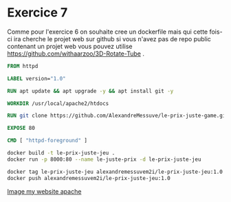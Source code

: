 # Exercice 7

Comme pour l'exercice 6 on souhaite cree un dockerfile mais qui cette fois-ci ira cherche le projet web sur github si vous n'avez pas de repo public contenant un projet web vous pouvez utilise https://github.com/withaarzoo/3D-Rotate-Tube .

```dockerfile
FROM httpd

LABEL version="1.0"

RUN apt update && apt upgrade -y && apt install git -y

WORKDIR /usr/local/apache2/htdocs

RUN git clone https://github.com/AlexandreMessuve/le-prix-juste-game.git && mv ./le-prix-juste-game/* ./ && rm -r ./le-prix-juste-game

EXPOSE 80

CMD [ "httpd-foreground" ]
```

```bash
docker build -t le-prix-juste-jeu .
docker run -p 8000:80 --name le-juste-prix -d le-prix-juste-jeu
```
```bash
docker tag le-prix-juste-jeu alexandremessuvem2i/le-prix-juste-jeu:1.0
docker push alexandremessuvem2i/le-prix-juste-jeu:1.0
```
[Image my website apache](https://hub.docker.com/r/alexandremessuvem2i/le-prix-juste-jeu)